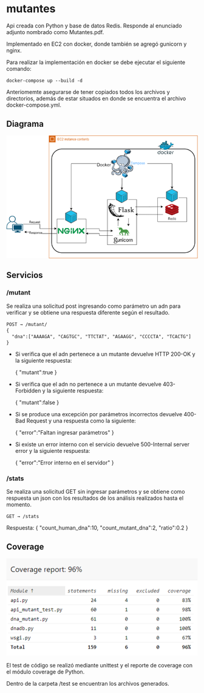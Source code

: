 # mutantes
Api creada con Python y base de datos Redis. Responde al enunciado adjunto nombrado como Mutantes.pdf. 

Implementado en EC2 con docker, donde también se agregó gunicorn y nginx.

Para realizar la implementación en docker se debe ejecutar el siguiente comando:
```
docker-compose up --build -d
```
Anteriomemte asegurarse de tener copiados todos los archivos y directorios, además de estar situados en donde se encuentra el archivo docker-compose.yml.

## Diagrama
![diagrama](https://github.com/jssknn/mutantes/blob/main/diagrama.png)

## Servicios
### /mutant
Se realiza una solicitud post ingresando como parámetro un adn para verificar y se obtiene una respuesta diferente según el resultado.
```
POST → /mutant/
{
  "dna":["AAAAGA", "CAGTGC", "TTCTAT", "AGAAGG", "CCCCTA", "TCACTG"]
}
```
- Si verifica que el adn pertenece a un mutante devuelve HTTP 200-OK y la siguiente respuesta:

  {
    "mutant":true
  }
- Si verifica que el adn no pertenece a un mutante devuelve 403-Forbidden y la siguiente respuesta:

  {
    "mutant":false
  }
- Si se produce una excepción por parámetros incorrectos devuelve 400-Bad Request y una respuesta como la siguiente:

  {
    "error":"Faltan ingresar parámetros"
  }

- Si existe un error interno con el servicio devuelve 500-Internal server error y la siguiente respuesta:

  {
    "error":"Error interno en el servidor"
  }
### /stats
Se realiza una solicitud GET sin ingresar parámetros y se obtiene como respuesta un json con los resultados de los análisis realizados hasta el momento.
```
GET → /stats 
```
Respuesta: {
  "count_human_dna":10, "count_mutant_dna":2, "ratio":0.2
}

## Coverage
![diagrama](https://github.com/jssknn/mutantes/blob/main/coverage.PNG)

El test de código se realizó mediante unittest y el reporte de coverage con el módulo coverage de Python. 

Dentro de la carpeta /test se encuentran los archivos generados.
